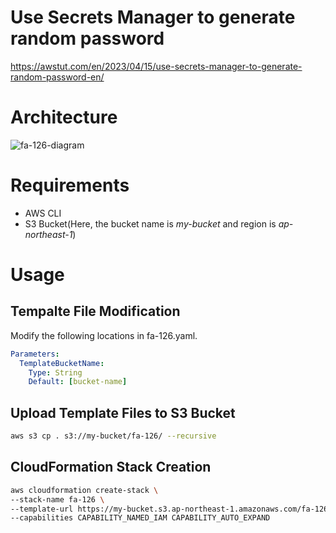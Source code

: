 # Use Secrets Manager to generate random password

https://awstut.com/en/2023/04/15/use-secrets-manager-to-generate-random-password-en/

# Architecture

![fa-126-diagram](https://user-images.githubusercontent.com/84276199/232220410-df194fce-21f4-49b5-b460-d138a6d6caf2.png)

# Requirements

* AWS CLI
* S3 Bucket(Here, the bucket name is *my-bucket* and region is *ap-northeast-1*)

# Usage

## Tempalte File Modification

Modify the following locations in fa-126.yaml.

```yaml
Parameters:
  TemplateBucketName:
    Type: String
    Default: [bucket-name]
```

## Upload  Template Files to S3 Bucket

```bash
aws s3 cp . s3://my-bucket/fa-126/ --recursive
```

## CloudFormation Stack Creation

```bash
aws cloudformation create-stack \
--stack-name fa-126 \
--template-url https://my-bucket.s3.ap-northeast-1.amazonaws.com/fa-126/fa-126.yaml \
--capabilities CAPABILITY_NAMED_IAM CAPABILITY_AUTO_EXPAND
```
